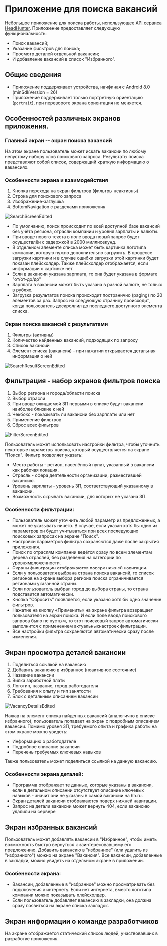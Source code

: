 # Приложение для поиска вакансий

Небольшое приложение для поиска работы, использующее [API сервиса HeadHunter](https://github.com/hhru/api). Приложение предоставляет следующую функциональность:

- Поиск вакансий;
- Указание фильтров для поиска;
- Просмотр деталей отдельной вакансии;
- И добавление вакансий в список "Избранного".

## Общие сведения

- Приложение поддерживает устройства, начфиная с Android 8.0 (minSdkVersion = 26)
- Приложение поддерживает только портретную ориентацию (`portrait`), при перевороте экрана ориентация не меняется.

## Особенностей различных экранов приложения.

### Главный экран -- экран поиска вакансий

На этом экране пользователь может искать вакансии по любому непустому набору слов поискового запроса. Результаты поиска
представляют собой список, содержащий краткую информацию о вакансиях.

### Особенности экрана и взаимодействия
1. Кнопка перехода на экран фильтров (фильтры неактивны)
2. Строка для поискового запроса
3. Изображение-заглушка
4. BottomNavigation с разделами приложения

![SearchScreenEdited](https://github.com/user-attachments/assets/a34562a3-64a0-489d-98d1-d7d900b3a0af)


- По умолчанию, поиск происходит по всей доступной базе вакансий без учёта региона, отрасли компании и уровня зарплаты и валюты.
- При вводе нового текста в поле ввода новый запрос будет осуществлён с задержкой в 2000 миллисекунд.
- В отдельном элементе списка может быть картинка логотипа компании, которую нужно дополнительно загрузить. В процессе
  загрузки картинки и в случае ошибки загрузки этой картинки будет показан плейсхолдер. Также плейсхолдер отображается,
  если информации о картинке нет.
- Если в вакансии указана зарплата, то она будет указана в формате "от/от-до/до"
- Зарплата в вакансии может быть указана в разной валюте, не только в рублях.
- Загрузка результатов поиска происходит постранично (paging) по 20
  элементов за раз. Запрос на следующую страницу происходит, когда пользователь доскроллил до последнего
  доступного элемента списка.

### Экран поиска вакансий с результатами

1. Фильтры (активны)
2. Количество найденных вакансий, подходящих по запросу
3. Список вакансий
4. Элемент списка (вакансия) - при нажатии открывается детальная информация о ней

![SearchResultScreenEdited](https://github.com/user-attachments/assets/920871dc-8c60-4a34-bbb2-13273cf47a5e)

## Фильтрация - набор экранов фильтров поиска

1. Выбор региона и города/области поиска
2. Выбор отрасли
3. При вводе ожидаемой ЗП первыми в списке будут вакансии наиболее близкие к ней
4. Чекбокс - показывать ли вакансии без зарплаты или нет
5. Применение фильтров
6. Сброс всех фильтров

![FilterScreenEdited](https://github.com/user-attachments/assets/081b0ac0-13de-4cee-920b-fa5bea7423b2)

Пользователь может использовать настройки фильтра, чтобы уточнить некоторые параметры поиска, который осуществляется на экране
"Поиск". Фильтр позволяет указать:

- Место работы - регион, населённый пункт, указанный в вакансии как рабочая локация.
- Отрасль - сфера деятельности организации, разместившей вакансию.
- Уровень зарплаты - уровень ЗП, соответствующий указанному в вакансии.
- Возможность скрывать вакансии, для которых не указана ЗП.

### Особенности фильтрации:

- Пользователь может уточнить любой параметр из предложенных, а может не указывать ничего. В случае, если указан хотя бы один из параметров он будет учитываться при всех последующих поисковых
  запросах на экране "Поиск".
- Настройки параметров фильтра сохраняются даже после закрытия приложения.
- Поиск по отраслям компании ведётся сразу по всем элементам дерева отраслей, без разделения на категории по уровнямвложенности.
- Экраны фильтрации отображаются поверх нижней навигации.
- Если у пользователя выбрана страна поиска вакансий, то список регионов на экране выбора региона поиска ограничивается регионами указанной страны.
- Если пользователь выбрал город до выбора страны, то страна подставится автоматически.
- Кнопка "Сбросить" появляется, если указано хотя бы одно значение фильтров.
- Нажатие на кнопку «Применить» на экране фильтра возвращает пользователя на экран поиска. И если поле ввода поискового
  запроса было не пустым, то этот поисковый запрос автоматически выполнится с применением актуальныхнастроек фильтрации.
- Все настройки фильтра сохраняются автоматически сразу после изменения.

## Экран просмотра деталей вакансии

1. Поделиться ссылкой на вакансию
2. Добавить вакансию в избранное (неактивное состояние)
3. Название вакансии
4. Вилка заработной платы
5. Логотип, название, город работодателя
6. Требования к опыту и тип занятости
7. Блок с детальным описанием вакансии

![VacancyDetailsEdited](https://github.com/user-attachments/assets/d0d85bec-a29d-4875-836d-00fc1c220efa)

Нажав на элемент списка найденных вакансий (аналогично в списке избранного), пользователь попадает на
экран с подробным описанием вакансии. Помимо уровня ЗП, требуемого опыта и графика работы на этом экране можно увидеть:

- Информацию о работодателе
- Подробное описание вакансии
- Перечень требуемых ключевых навыков

Также пользователь может поделиться ссылкой на данную вакансию.

### Особенности экрана деталей:

- Программа отображает те данные, которые указаны в вакансии, если в детальном описании отсутствует описание ключевых навыков - значит они не указаны в самой вакансии на hh.ru.
- Экран деталей вакансии отображаются поверх нижней навигации.
- Запрос на детали вакансии может вернуть 404, если вакансию удалили на сервере

## Экран избранных вакансий

Пользователь может добавлять вакансии в "Избранное", чтобы иметь возможность быстро вернуться к заинтересовавшему его
предложению. Добавить вакансию в "избранное" (или удалить из "избранного") можно на экране "Вакансия". Все вакансии,
добавленные в закладки, можно увидеть на отдельном экране в приложении.

### Особенности экрана:

- Вакансии, добавленные в "избранное" можно просматривать без подключения к интернету. Если нет интернета, вместо
  логотипа компании можно показывать плейсхолдер.
- Если пользователь добавляет вакансию в закладки, она должна сразу появиться на экране списка закладок.

## Экран информации о команде разработчиков

На экране отображается статический список людей, участвовавших в разработке приложения. 
